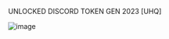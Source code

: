UNLOCKED DISCORD TOKEN GEN 2023 [UHQ]

![image](https://user-images.githubusercontent.com/107649934/225972652-eb78b259-1981-46e6-b1d9-d3057c53023d.png)
